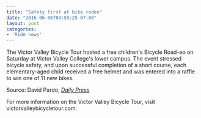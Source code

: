 ```yaml
---
title: "Safety first at bike rodeo"
date: "2016-06-06T04:55:25-07:00"
layout: post
categories:
- 'Ride news'
---
```


The Victor Valley Bicycle Tour hosted a free children's Bicycle Road-eo on Saturday at Victor Valley College's lower campus. The event stressed bicycle safety, and upon successful completion of a short course, each elementary-aged child received a free helmet and was entered into a raffle to win one of 11 new bikes.

Source: David Pardo, [*Daily Press*](https://www.vvdailypress.com)

For more information on the Victor Valley Bicycle Tour, visit victorvalleybicycletour.com.